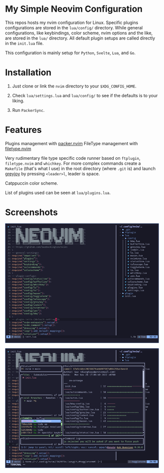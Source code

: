# My Simple Neovim Configuration

This repos hosts my nvim configuration for Linux. Specific plugins configurations are stored in the `lua/config/` directory. While general configurations, like keybindings, color scheme, nvim options and the like, are stored in the `lua/` directory. All default plugin setups are called directly in the `init.lua` file.

This configuration is mainly setup for `Python`, `Svelte`, `Lua`, and `Go`.

# Installation

1. Just clone or link the `nvim` directory to your `$XDG_CONFIG_HOME`.

2. Check `lua/settings.lua` and `lua/config/` to see if the defaults is to your liking.

3. Run `PackerSync`.

# Features

Plugins management with [packer.nvim](https://github.com/wbthomason/packer.nvim)
FileType management with [filetype.nvim](https://github.com/nathom/filetype.nvim)

Very rudimentary file type specific code runner based on `ftplugin`, `filetype.nvim` and `whichkey`. For more complex commands create a `Makefile` (that's what I use) in the root directory (where `.git` is) and launch [greyjoy](https://github.com/desdic/greyjoy.nvim/) by pressing `<leader>l`, leader is space.

Catppuccin color scheme.

List of plugins used can be seen at `lua/plugins.lua`.

# Screenshots

![init file with nvimtree open](./init.png)

![lazygit opened in toggleterm](./lg.png)
